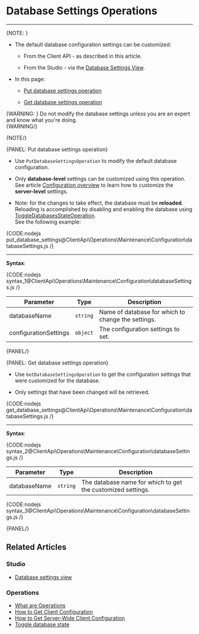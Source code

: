 # Database Settings Operations

---

{NOTE: }
  
* The default database configuration settings can be customized:

  * From the Client API - as described in this article.

  * From the Studio - via the [Database Settings View](../../../../studio/database/settings/database-settings#database-settings).

* In this page:  

  * [Put database settings operation](../../../../client-api/operations/maintenance/configuration/database-settings-operation#put-database-settings-operation)

  * [Get database settings operation](../../../../client-api/operations/maintenance/configuration/database-settings-operation#get-database-settings-operation)

{WARNING: }
Do not modify the database settings unless you are an expert and know what you're doing.  
{WARNING/}

{NOTE/}

{PANEL: Put database settings operation}

* Use `PutDatabaseSettingsOperation` to modify the default database configuration.

* Only __database-level__ settings can be customized using this operation.  
  See article [Configuration overview](../../../../server/configuration/configuration-options) to learn how to customize the __server-level__ settings.  

* Note: for the changes to take effect, the database must be __reloaded__.  
  Reloading is accomplished by disabling and enabling the database using [ToggleDatabasesStateOperation](../../../../client-api/operations/server-wide/toggle-databases-state).  
  See the following example:

{CODE:nodejs put_database_settings@ClientApi\Operations\Maintenance\Configuration\databaseSettings.js /}

---

__Syntax__:

{CODE:nodejs syntax_1@ClientApi\Operations\Maintenance\Configuration\databaseSettings.js /}

| Parameter             | Type      | Description                                        |
|-----------------------|-----------|----------------------------------------------------|
| databaseName          | `string`  | Name of database for which to change the settings. |
| configurationSettings | `object` | The configuration settings to set.                 |


{PANEL/}

{PANEL: Get database settings operation}

* Use `GetDatabaseSettingsOperation` to get the configuration settings that were customized for the database.  

* Only settings that have been changed will be retrieved.

{CODE:nodejs get_database_settings@ClientApi\Operations\Maintenance\Configuration\databaseSettings.js /}

---

__Syntax__:

{CODE:nodejs syntax_2@ClientApi\Operations\Maintenance\Configuration\databaseSettings.js /}

| Parameter    | Type     | Description                                                 |
|--------------|----------|-------------------------------------------------------------|
| databaseName | `string` | The database name for which to get the customized settings. |


{CODE:nodejs syntax_3@ClientApi\Operations\Maintenance\Configuration\databaseSettings.js /}

{PANEL/}

## Related Articles

### Studio

- [Database settings view](../../../../studio/database/settings/database-settings#database-settings)

### Operations

- [What are Operations](../../../../client-api/operations/what-are-operations)
- [How to Get Client Configuration](../../../../client-api/operations/maintenance/configuration/get-client-configuration)
- [How to Get Server-Wide Client Configuration](../../../../client-api/operations/server-wide/configuration/get-serverwide-client-configuration)
- [Toggle database state](../../../../client-api/operations/server-wide/toggle-databases-state)
